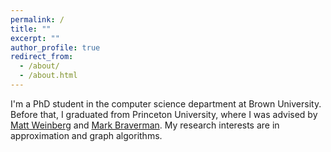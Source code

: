```yaml
---
permalink: /
title: ""
excerpt: ""
author_profile: true
redirect_from: 
  - /about/
  - /about.html
---
```


I'm a PhD student in the computer science department at Brown University. Before that, I graduated from Princeton University, where I was advised by <a href="https://www.cs.princeton.edu/~smattw/" target="_blank">Matt Weinberg</a> and <a href="https://mbraverm.princeton.edu/" target="_blank">Mark Braverman</a>. My research interests are in approximation and graph algorithms.
